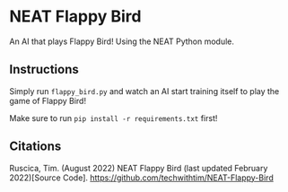 # NEAT Flappy Bird

An AI that plays Flappy Bird! Using the NEAT Python module.

## Instructions

Simply run ```flappy_bird.py``` and watch an AI start training itself to play the game of Flappy Bird!

Make sure to run ```pip install -r requirements.txt``` first!

## Citations
Ruscica, Tim. (August 2022) NEAT Flappy Bird (last updated February 2022)[Source Code]. https://github.com/techwithtim/NEAT-Flappy-Bird
